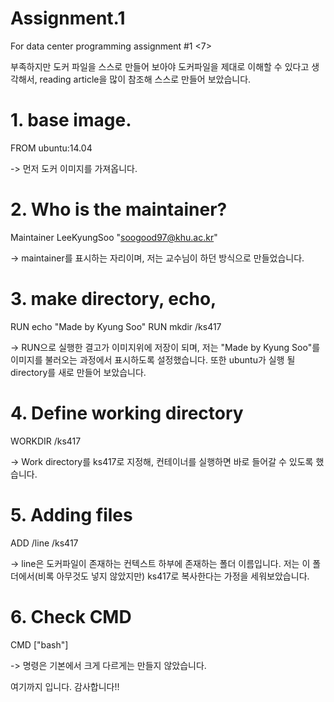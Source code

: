 # Assignment.1
For data center programming assignment #1
<7>


부족하지만 도커 파일을 스스로 만들어 보아야 도커파일을 제대로 이해할 수 있다고 생각해서,
reading article을 많이 참조해 스스로 만들어 보았습니다.


# 1. base image.
FROM ubuntu:14.04

-> 먼저 도커 이미지를 가져옵니다. 


# 2. Who is the maintainer?
Maintainer LeeKyungSoo "soogood97@khu.ac.kr"

-> maintainer를 표시하는 자리이며, 저는 교수님이 하던 방식으로 만들었습니다.


# 3. make directory, echo, 
RUN echo "Made by Kyung Soo"
RUN mkdir /ks417

-> RUN으로 실행한 결고가 이미지위에 저장이 되며, 저는 "Made by Kyung Soo"를 이미지를 불러오는 과정에서 표시하도록 설정했습니다.
   또한 ubuntu가 실행 될 directory를 새로 만들어 보았습니다. 


# 4. Define working directory
WORKDIR /ks417

-> Work directory를 ks417로 지정해, 컨테이너를 실행하면 바로 들어갈 수 있도록 했습니다.


# 5. Adding files
ADD /line /ks417 

-> line은 도커파일이 존재하는 컨텍스트 하부에 존재하는 폴더 이름입니다. 
   저는 이 폴더에서(비록 아무것도 넣지 않았지만) ks417로 복사한다는 가정을 세워보았습니다.


# 6. Check CMD
CMD ["bash"]

-> 명령은 기본에서 크게 다르게는 만들지 않았습니다.



여기까지 입니다. 감사합니다!!
